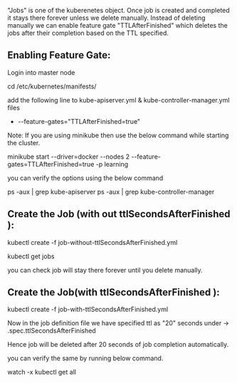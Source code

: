 "Jobs" is one of the kuberenetes object. Once job is created and completed it stays there forever unless we delete manually.
Instead of deleting manually we can enable feature gate "TTLAfterFinished" which deletes the jobs after their completion based on the TTL specified.

Enabling Feature Gate:
----------------------------

Login into master node

cd /etc/kubernetes/manifests/


add the following line to kube-apiserver.yml & kube-controller-manager.yml files

- --feature-gates="TTLAfterFinished=true"

Note: If you are using minikube then use the below command while starting the cluster.

minikube start --driver=docker --nodes 2 --feature-gates=TTLAfterFinished=true -p learning

you can verify the options using the below command

ps -aux | grep kube-apiserver
ps -aux | grep kube-controller-manager


Create the Job (with out ttlSecondsAfterFinished ):
------------------------------------------------------

kubectl create -f job-without-ttlSecondsAfterFinished.yml

kubectl get jobs

you can check job will stay there forever until you delete manually.

Create the Job(with ttlSecondsAfterFinished ):
--------------------------------------------------------

kubectl create -f job-with-ttlSecondsAfterFinished.yml

Now in the job definition file we have specified ttl as "20" seconds under -> .spec.ttlSecondsAfterFinished

Hence job will be deleted after 20 seconds of job completion automatically.

you can verify the same by running below command.

watch -x kubectl get all

